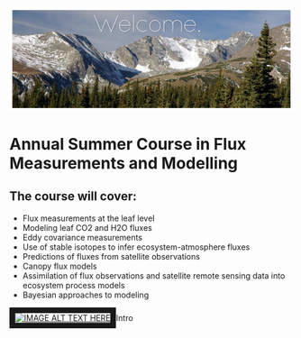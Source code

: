 ![](fluxcourse_home.jpg)
# Annual Summer Course in Flux Measurements and Modelling

## The course will cover: 
- Flux measurements at the leaf level
- Modeling leaf CO2 and H2O fluxes
- Eddy covariance measurements
- Use of stable isotopes to infer ecosystem-atmosphere fluxes
- Predictions of fluxes from satellite observations
- Canopy flux models
- Assimilation of flux observations and satellite remote sensing data into ecosystem process models 
- Bayesian approaches to modeling

<a href="http://www.youtube.com/watch?feature=player_embedded&v=l-DPsXtdhME
" target="_blank"><img src="http://img.youtube.com/vi/l-DPsXtdhME/0.jpg" 
alt="IMAGE ALT TEXT HERE" width="240" height="180" border="10" /></a>Intro
